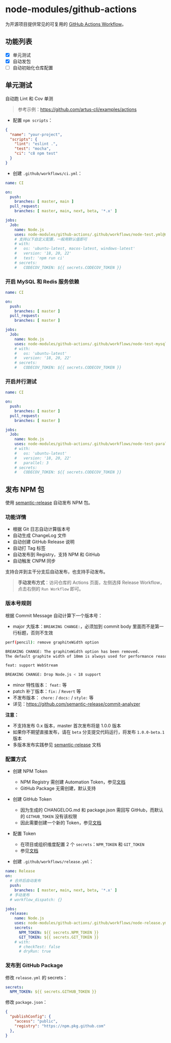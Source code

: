 # node-modules/github-actions

为开源项目提供常见的可复用的 [GitHub Actions Workflow](https://docs.github.com/en/actions/using-workflows/reusing-workflows#using-inputs-and-secrets-in-a-reusable-workflow)。

## 功能列表

- [x] 单元测试
- [x] 自动发包
- [ ] 自动初始化仓库配置

## 单元测试

自动跑 Lint 和 Cov 单测

> 参考示例：<https://github.com/artus-cli/examples/actions>

- 配置 `npm scripts`：

```json
{
  "name": "your-project",
  "scripts": {
    "lint": "eslint .",
    "test": "mocha",
    "ci": "c8 npm test"
  }
}
```

- 创建 `.github/workflows/ci.yml`：

```yaml
name: CI

on:
  push:
    branches: [ master, main ]
  pull_request:
    branches: [ master, main, next, beta, '*.x' ]

jobs:
  Job:
    name: Node.js
    uses: node-modules/github-actions/.github/workflows/node-test.yml@master
    # 支持以下自定义配置，一般用默认值即可
    # with:
    #   os: 'ubuntu-latest, macos-latest, windows-latest'
    #   version: '18, 20, 22'
    #   test: 'npm run ci'
    # secrets:
    #   CODECOV_TOKEN: ${{ secrets.CODECOV_TOKEN }}
```

### 开启 MySQL 和 Redis 服务依赖

```yaml
name: CI

on:
  push:
    branches: [ master ]
  pull_request:
    branches: [ master ]

jobs:
  Job:
    name: Node.js
    uses: node-modules/github-actions/.github/workflows/node-test-mysql.yml@master
    # with:
    #   os: 'ubuntu-latest'
    #   version: '18, 20, 22'
    # secrets:
    #   CODECOV_TOKEN: ${{ secrets.CODECOV_TOKEN }}
```

### 开启并行测试

```yaml
name: CI

on:
  push:
    branches: [ master ]
  pull_request:
    branches: [ master ]

jobs:
  Job:
    name: Node.js
    uses: node-modules/github-actions/.github/workflows/node-test-parallel.yml@master
    # with:
    #   os: 'ubuntu-latest'
    #   version: '18, 20, 22'
    #   parallel: 3
    # secrets:
    #   CODECOV_TOKEN: ${{ secrets.CODECOV_TOKEN }}
```

## 发布 NPM 包

使用 [semantic-release](https://semantic-release.gitbook.io/) 自动发布 NPM 包。

### 功能详情

- 根据 Git 日志自动计算版本号
- 自动生成 ChangeLog 文件
- 自动创建 GitHub Release 说明
- 自动打 Tag 标签
- 自动发布到 Registry，支持 NPM 和 GitHub
- 自动触发 CNPM 同步

支持合并到主干分支后自动发布，也支持手动发布。

> **手动发布方式**：访问仓库的 Actions 页面，左侧选择 Release Workflow，点击右侧的 `Run Workflow` 即可。

### 版本号规则

根据 Commit Message 自动计算下一个版本号：

- major 大版本：`BREAKING CHANGE:`，必须加到 commit body 里面而不是第一行标题，否则不生效

```bash
perf(pencil): remove graphiteWidth option

BREAKING CHANGE: The graphiteWidth option has been removed.
The default graphite width of 10mm is always used for performance reason.
```

```bash
feat: support WebStream

BREAKING CHANGE: Drop Node.js < 18 support
```

- minor 特性版本： `feat:` 等
- patch 补丁版本：`fix:` / `Revert` 等
- 不发布版本： `chore:` / `docs:` / `style:` 等
- 详见：<https://github.com/semantic-release/commit-analyzer>

**注意：**

- 不支持发布 0.x 版本，master 首次发布将是 1.0.0 版本
- 如果你不期望直接发布，请在 `beta` 分支提交代码运行，将发布 `1.0.0-beta.1` 版本
- 多版本发布实践参见 [semantic-release](https://semantic-release.gitbook.io/semantic-release/recipes/release-workflow/distribution-channels) 文档

### 配置方式

- 创建 NPM Token
  - NPM Registry 需创建 Automation Token，参见[文档](https://docs.npmjs.com/creating-and-viewing-access-tokens)
  - GitHub Package 无需创建，默认支持

- 创建 GitHub Token
  - 因为生成的 CHANGELOG.md 和 package.json 需回写 GitHub，而默认的 `GITHUB_TOKEN` 没有该权限
  - 因此需要创建一个新的 Token，参见[文档](https://docs.github.com/en/github/authenticating-to-github/creating-a-personal-access-token)

- 配置 Token
  - 在项目或组织维度配置 2 个 `secrets`：`NPM_TOKEN` 和 `GIT_TOKEN`
  - 参见[文档](https://docs.github.com/en/codespaces/managing-codespaces-for-your-organization/managing-encrypted-secrets-for-your-repository-and-organization-for-github-codespaces)

- 创建 `.github/workflows/release.yml`：

```yaml
name: Release
on:
  # 合并后自动发布
  push:
    branches: [ master, main, next, beta, '*.x' ]
  # 手动发布
  # workflow_dispatch: {}

jobs:
  release:
    name: Node.js
    uses: node-modules/github-actions/.github/workflows/node-release.yml@master
    secrets:
      NPM_TOKEN: ${{ secrets.NPM_TOKEN }}
      GIT_TOKEN: ${{ secrets.GIT_TOKEN }}
    # with:
      # checkTest: false
      # dryRun: true
```

### 发布到 GitHub Package

修改 `release.yml` 的 secrets：

```yaml
secrets:
  NPM_TOKEN: ${{ secrets.GITHUB_TOKEN }}
```

修改 `package.json`：

```json
{
  "publishConfig": {
    "access": "public",
    "registry": "https://npm.pkg.github.com"
  },
}
```
